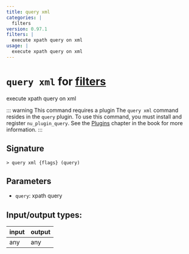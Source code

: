 ```yaml
---
title: query xml
categories: |
  filters
version: 0.97.1
filters: |
  execute xpath query on xml
usage: |
  execute xpath query on xml
---
```

<!-- This file is automatically generated. Please edit the command in https://github.com/nushell/nushell instead. -->

# `query xml` for [filters](/commands/categories/filters.md)

<div class='command-title'>execute xpath query on xml</div>

::: warning This command requires a plugin
The `query xml` command resides in the `query` plugin.
To use this command, you must install and register `nu_plugin_query`.
See the [Plugins](/book/plugins.html) chapter in the book for more information.
:::

## Signature

```> query xml {flags} (query)```

## Parameters

 -  `query`: xpath query


## Input/output types:

| input | output |
| ----- | ------ |
| any   | any    |
